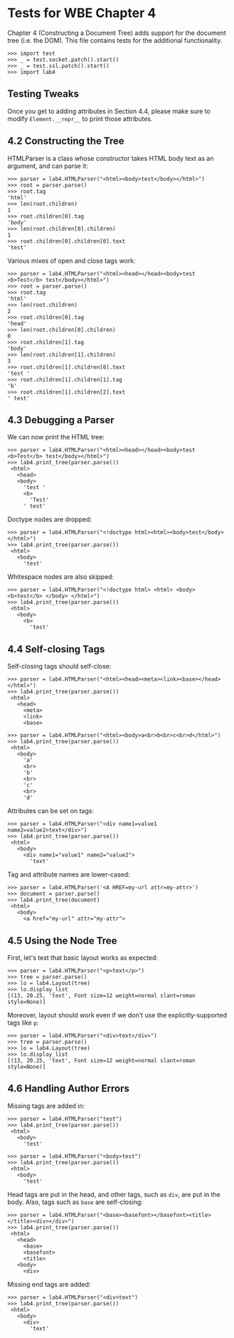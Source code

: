 Tests for WBE Chapter 4
=======================

Chapter 4 (Constructing a Document Tree) adds support for the document tree
(i.e. the DOM).  This file contains tests for the additional functionality.

    >>> import test
    >>> _ = test.socket.patch().start()
    >>> _ = test.ssl.patch().start()
    >>> import lab4
    

Testing Tweaks
--------------

Once you get to adding attributes in Section 4.4, please make sure to
modify `Element.__repr__` to print those attributes.

    
4.2 Constructing the Tree
-------------------------

HTMLParser is a class whose constructor takes HTML body text as an
argument, and can parse it:

	>>> parser = lab4.HTMLParser("<html><body>test</body></html>")
    >>> root = parser.parse()
    >>> root.tag
    'html'
    >>> len(root.children)
    1
    >>> root.children[0].tag
    'body'
    >>> len(root.children[0].children)
    1
    >>> root.children[0].children[0].text
    'test'

Various mixes of open and close tags work:

	>>> parser = lab4.HTMLParser("<html><head></head><body>test <b>Test</b> test</body></html>")
    >>> root = parser.parse()
    >>> root.tag
    'html'
    >>> len(root.children)
    2
    >>> root.children[0].tag
    'head'
    >>> len(root.children[0].children)
    0
    >>> root.children[1].tag
    'body'
    >>> len(root.children[1].children)
    3
    >>> root.children[1].children[0].text
    'test '
    >>> root.children[1].children[1].tag
    'b'
    >>> root.children[1].children[2].text
    ' test'


4.3 Debugging a Parser
----------------------

We can now print the HTML tree:

	>>> parser = lab4.HTMLParser("<html><head></head><body>test <b>Test</b> test</body></html>")
    >>> lab4.print_tree(parser.parse())
     <html>
       <head>
       <body>
         'test '
         <b>
           'Test'
         ' test'

Doctype nodes are dropped:

	>>> parser = lab4.HTMLParser("<!doctype html><html><body>test</body></html>")
    >>> lab4.print_tree(parser.parse())
     <html>
       <body>
         'test'

Whitespace nodes are also skipped:

	>>> parser = lab4.HTMLParser("<!doctype html> <html> <body> <b>test</b> </body> </html>")
    >>> lab4.print_tree(parser.parse())
     <html>
       <body>
         <b>
           'test'
           

4.4 Self-closing Tags
---------------------

Self-closing tags should self-close:

	>>> parser = lab4.HTMLParser("<html><head><meta><link><base></head></html>")
    >>> lab4.print_tree(parser.parse())
     <html>
       <head>
         <meta>
         <link>
         <base>

	>>> parser = lab4.HTMLParser("<html><body>a<br>b<br>c<br>d</html>")
    >>> lab4.print_tree(parser.parse())
     <html>
       <body>
         'a'
         <br>
         'b'
         <br>
         'c'
         <br>
         'd'

Attributes can be set on tags:

	>>> parser = lab4.HTMLParser("<div name1=value1 name2=value2>text</div>")
	>>> lab4.print_tree(parser.parse())
	 <html>
	   <body>
	     <div name1="value1" name2="value2">
	       'text'

Tag and attribute names are lower-cased:

    >>> parser = lab4.HTMLParser('<A HREF=my-url attr=my-attr>')
    >>> document = parser.parse()
    >>> lab4.print_tree(document)
     <html>
       <body>
         <a href="my-url" attr="my-attr">
         
         
4.5 Using the Node Tree
-----------------------

First, let's test that basic layout works as expected:

	>>> parser = lab4.HTMLParser("<p>text</p>")
	>>> tree = parser.parse()
    >>> lo = lab4.Layout(tree)
    >>> lo.display_list
    [(13, 20.25, 'text', Font size=12 weight=normal slant=roman style=None)]

Moreover, layout should work even if we don't use the
explicitly-supported tags like `p`:

	>>> parser = lab4.HTMLParser("<div>text</div>")
	>>> tree = parser.parse()
    >>> lo = lab4.Layout(tree)
    >>> lo.display_list
    [(13, 20.25, 'text', Font size=12 weight=normal slant=roman style=None)]


4.6 Handling Author Errors
--------------------------

Missing tags are added in:

	>>> parser = lab4.HTMLParser("test")
	>>> lab4.print_tree(parser.parse())
	 <html>
	   <body>
	     'test'

	>>> parser = lab4.HTMLParser("<body>test")
	>>> lab4.print_tree(parser.parse())
	 <html>
	   <body>
	     'test'

Head tags are put in the head, and other tags, such as `div`, are put
in the body. Also, tags such as `base` are self-closing:

	>>> parser = lab4.HTMLParser("<base><basefont></basefont><title></title><div></div>")
	>>> lab4.print_tree(parser.parse())
	 <html>
	   <head>
	     <base>
	     <basefont>
	     <title>
 	   <body>
 	     <div>

Missing end tags are added:

	>>> parser = lab4.HTMLParser("<div>text")
	>>> lab4.print_tree(parser.parse())
	 <html>
	   <body>
	     <div>
	       'text'
